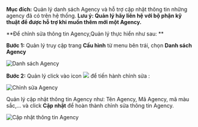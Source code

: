 **Mục đích:**  Quản lý danh sách Agency và hỗ trợ cập nhật thông tin những agency đã có trên hệ thống.
**Lưu ý: Quản lý hãy liên hệ với bộ phận kỹ thuật để được hỗ trợ khi muốn thêm mới một Agency.** 

**Để chỉnh sửa thông tin Agency,Quản lý thực hiển như sau: **

**Bước 1:** Quản lý truy cập trang **Cấu hình** từ menu bên trái, chọn **Danh sách Agency**

![Danh sách Agency](https://user-images.githubusercontent.com/75475064/105470268-ef6dd080-5ccb-11eb-8bd8-d602753d5087.png)

**Bước 2:** Quản lý click vào icon ![](https://user-images.githubusercontent.com/75475064/105470692-715df980-5ccc-11eb-992f-fe0f8f39f58c.png) để tiến hành chỉnh sửa :

![Chỉnh sửa Agency](https://user-images.githubusercontent.com/75475064/105471493-5dff5e00-5ccd-11eb-915d-8410a1201815.png)

Quản lý cập nhật thông tin Agency như: Tên Agency, Mã Agency, mã màu sắc,... và click **Cập nhật** để hoàn thành chỉnh sửa thông tin Agency.

![Cập nhật thông tin Agency](https://user-images.githubusercontent.com/75475064/105471785-b2a2d900-5ccd-11eb-92a0-ec6be777141b.png)
